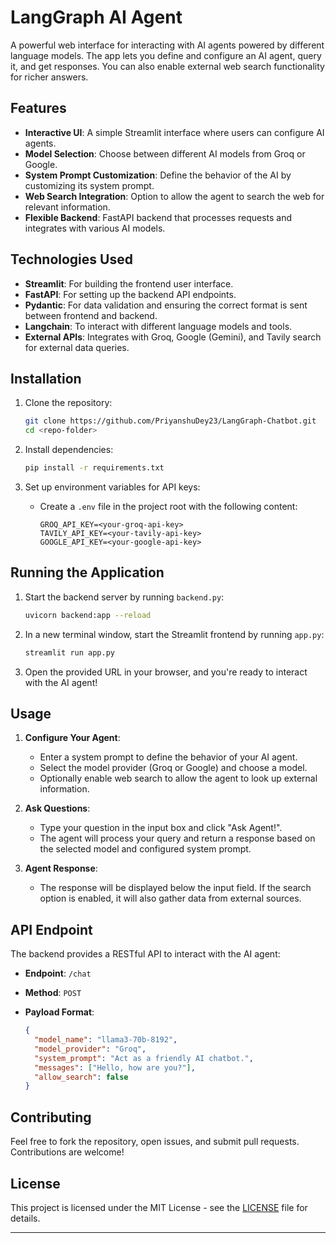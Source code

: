 
# LangGraph AI Agent

A powerful web interface for interacting with AI agents powered by different language models. The app lets you define and configure an AI agent, query it, and get responses. You can also enable external web search functionality for richer answers.

## Features

- **Interactive UI**: A simple Streamlit interface where users can configure AI agents.
- **Model Selection**: Choose between different AI models from Groq or Google.
- **System Prompt Customization**: Define the behavior of the AI by customizing its system prompt.
- **Web Search Integration**: Option to allow the agent to search the web for relevant information.
- **Flexible Backend**: FastAPI backend that processes requests and integrates with various AI models.

## Technologies Used

- **Streamlit**: For building the frontend user interface.
- **FastAPI**: For setting up the backend API endpoints.
- **Pydantic**: For data validation and ensuring the correct format is sent between frontend and backend.
- **Langchain**: To interact with different language models and tools.
- **External APIs**: Integrates with Groq, Google (Gemini), and Tavily search for external data queries.

## Installation

1. Clone the repository:

   ```bash
   git clone https://github.com/PriyanshuDey23/LangGraph-Chatbot.git
   cd <repo-folder>
   ```

2. Install dependencies:

   ```bash
   pip install -r requirements.txt
   ```

3. Set up environment variables for API keys:
   - Create a `.env` file in the project root with the following content:

     ```
     GROQ_API_KEY=<your-groq-api-key>
     TAVILY_API_KEY=<your-tavily-api-key>
     GOOGLE_API_KEY=<your-google-api-key>
     ```

## Running the Application

1. Start the backend server by running `backend.py`:

   ```bash
   uvicorn backend:app --reload
   ```

2. In a new terminal window, start the Streamlit frontend by running `app.py`:

   ```bash
   streamlit run app.py
   ```

3. Open the provided URL in your browser, and you're ready to interact with the AI agent!

## Usage

1. **Configure Your Agent**:
   - Enter a system prompt to define the behavior of your AI agent.
   - Select the model provider (Groq or Google) and choose a model.
   - Optionally enable web search to allow the agent to look up external information.

2. **Ask Questions**: 
   - Type your question in the input box and click "Ask Agent!".
   - The agent will process your query and return a response based on the selected model and configured system prompt.

3. **Agent Response**: 
   - The response will be displayed below the input field. If the search option is enabled, it will also gather data from external sources.

## API Endpoint

The backend provides a RESTful API to interact with the AI agent:

- **Endpoint**: `/chat`
- **Method**: `POST`
- **Payload Format**:

  ```json
  {
    "model_name": "llama3-70b-8192",
    "model_provider": "Groq",
    "system_prompt": "Act as a friendly AI chatbot.",
    "messages": ["Hello, how are you?"],
    "allow_search": false
  }
  ```

## Contributing

Feel free to fork the repository, open issues, and submit pull requests. Contributions are welcome!

## License

This project is licensed under the MIT License - see the [LICENSE](LICENSE) file for details.

---
